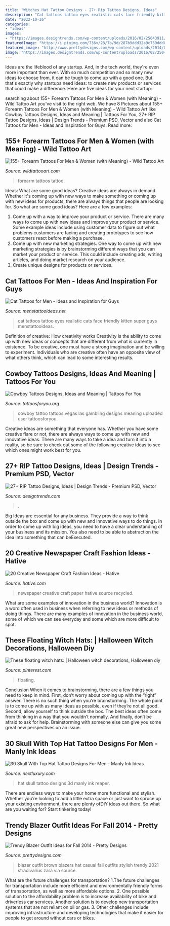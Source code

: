 ```yaml
---
title: "Witches Hat Tattoo Designs - 27+ Rip Tattoo Designs, Ideas"
description: "Cat tattoos tattoo eyes realistic cats face friendly kitten super guys menstattooideas"
date: "2022-10-26"
categories:
- "ideas"
images:
- "https://images.designtrends.com/wp-content/uploads/2016/02/25043911/Blue-Rose-Tattoo-Design1.jpg"
featuredImage: "https://i.pinimg.com/736x/28/7b/9d/287b9ddd32a9c739ddd0e8118afae39e.jpg"
featured_image: "http://www.prettydesigns.com/wp-content/uploads/2014/09/Brown-Blazer-Outfit-with-a-Hat.jpg"
image: "https://images.designtrends.com/wp-content/uploads/2016/02/25043911/Blue-Rose-Tattoo-Design1.jpg"
---
```



Ideas are the lifeblood of any startup. And, in the tech world, they're even more important than ever. With so much competition and so many new ideas to choose from, it can be tough to come up with a good one. But that's exactly why startups need ideas: to create new products or services that could make a difference. Here are five ideas for your next startup: 

	

		
searching about 155+ Forearm Tattoos For Men &amp; Women (with Meaning) - Wild Tattoo Art you've visit to the right web. We have 8 Pictures about 155+ Forearm Tattoos For Men &amp; Women (with Meaning) - Wild Tattoo Art like Cowboy Tattoos Designs, Ideas and Meaning | Tattoos For You, 27+ RIP Tattoo Designs, Ideas | Design Trends - Premium PSD, Vector and also Cat Tattoos for Men - Ideas and Inspiration for Guys. Read more:
		
    
## 155+ Forearm Tattoos For Men &amp; Women (with Meaning) - Wild Tattoo Art

<img loading=lazy src="https://www.wildtattooart.com/wp-content/uploads/2017/02/forearm-tattoos-02021731.jpg" onerror="this.onerror=null;this.src='https://tse3.mm.bing.net/th?id=OIP.N5PJxTQ-LPUTNp93JAr8tQHaJw&amp;pid=15.1';" alt="155+ Forearm Tattoos For Men &amp; Women (with Meaning) - Wild Tattoo Art">

_Source: wildtattooart.com_

>forearm tattoos tattoo. 

	

Ideas: What are some good ideas?
Creative ideas are always in demand. Whether it's coming up with new ways to make something or coming up with new ideas for products, there are always things that people are looking for. So what are some good ideas? Here are a few examples: 
1. Come up with a way to improve your product or service. There are many ways to come up with new ideas and improve your product or service. Some example ideas include using customer data to figure out what problems customers are facing and creating prototypes to see how customers react before making a purchase. 
2. Come up with new marketing strategies. One way to come up with new marketing strategies is by brainstorming different ways that you can market your product or service. This could include creating ads, writing articles, and doing market research on your audience. 
3. Create unique designs for products or services.

    
## Cat Tattoos For Men - Ideas And Inspiration For Guys

<img loading=lazy src="http://www.menstattooideas.net/tattooimages/2016/12/cat-tattoos-07.jpg" onerror="this.onerror=null;this.src='https://tse3.mm.bing.net/th?id=OIP.id2IMDF7UaFdklccwFbRcAHaJ4&amp;pid=15.1';" alt="Cat Tattoos for Men - Ideas and Inspiration for Guys">

_Source: menstattooideas.net_

>cat tattoos tattoo eyes realistic cats face friendly kitten super guys menstattooideas. 

	

Definition of creative: How creativity works
Creativity is the ability to come up with new ideas or concepts that are different from what is currently in existence. To be creative, one must have a strong imagination and be willing to experiment. Individuals who are creative often have an opposite view of what others think, which can lead to some interesting results.

    
## Cowboy Tattoos Designs, Ideas And Meaning | Tattoos For You

<img loading=lazy src="https://www.tattoosforyou.org/wp-content/uploads/2016/03/Cowboy-Tattoo-Ideas.jpg" onerror="this.onerror=null;this.src='https://tse3.mm.bing.net/th?id=OIP.iGdXUXFFX8muzqzd-5QnCgHaLH&amp;pid=15.1';" alt="Cowboy Tattoos Designs, Ideas and Meaning | Tattoos For You">

_Source: tattoosforyou.org_

>cowboy tattoo tattoos vegas las gambling designs meaning uploaded user tattoosforyou. 

	

Creative ideas are something that everyone has. Whether you have some creative flare or not, there are always ways to come up with new and innovative ideas. There are many ways to take a idea and turn it into a reality, so be sure to check out some of the following creative ideas to see which ones might work best for you.

    
## 27+ RIP Tattoo Designs, Ideas | Design Trends - Premium PSD, Vector

<img loading=lazy src="https://images.designtrends.com/wp-content/uploads/2016/02/25043911/Blue-Rose-Tattoo-Design1.jpg" onerror="this.onerror=null;this.src='https://tse1.mm.bing.net/th?id=OIP.1aI8tANptuzPKEWBngPenQHaHa&amp;pid=15.1';" alt="27+ RIP Tattoo Designs, Ideas | Design Trends - Premium PSD, Vector">

_Source: designtrends.com_

>. 

	

Big Ideas are essential for any business. They provide a way to think outside the box and come up with new and innovative ways to do things. In order to come up with big ideas, you need to have a clear understanding of your business and its mission. You also need to be able to abstraction the idea into something that can beExecuted.

    
## 20 Creative Newspaper Craft Fashion Ideas - Hative

<img loading=lazy src="https://hative.com/wp-content/uploads/2014/10/newspaper-craft-fashion-ideas/14-creative-newspaper-craft-fashion-ideas.jpg" onerror="this.onerror=null;this.src='https://tse4.mm.bing.net/th?id=OIP.LGUML7UIRXT0iilHjTsgxQHaLH&amp;pid=15.1';" alt="20 Creative Newspaper Craft Fashion Ideas - Hative">

_Source: hative.com_

>newspaper creative craft paper hative source recycled. 

	

What are some examples of innovation in the business world?
Innovation is a word often used in business when referring to new ideas or methods of doing things. There are many examples of innovation in the business world, some of which we can see everyday and some which are more difficult to spot.

    
## These Floating Witch Hats: | Halloween Witch Decorations, Halloween Diy

<img loading=lazy src="https://i.pinimg.com/736x/28/7b/9d/287b9ddd32a9c739ddd0e8118afae39e.jpg" onerror="this.onerror=null;this.src='https://tse3.mm.bing.net/th?id=OIP.5hfgRIFq7x2qmuoZdeoz4QHaHa&amp;pid=15.1';" alt="These floating witch hats: | Halloween witch decorations, Halloween diy">

_Source: pinterest.com_

>floating. 

	

Conclusion
When it comes to brainstorming, there are a few things you need to keep in mind. First, don’t worry about coming up with the “right” answer. There is no such thing when you’re brainstorming. The whole point is to come up with as many ideas as possible, even if they’re not all good. Second, allow yourself to think outside the box. The best ideas often come from thinking in a way that you wouldn’t normally. And finally, don’t be afraid to ask for help. Brainstorming with someone else can give you some great new perspectives on an issue.

    
## 30 Skull With Top Hat Tattoo Designs For Men - Manly Ink Ideas

<img loading=lazy src="http://nextluxury.com/wp-content/uploads/forearm-sleeve-3d-realistic-guys-skull-with-top-hat-tattoo-designs.jpg" onerror="this.onerror=null;this.src='https://tse1.mm.bing.net/th?id=OIP.HVbIlC0_MvFGzUrbpoQExQHaG3&amp;pid=15.1';" alt="30 Skull With Top Hat Tattoo Designs For Men - Manly Ink Ideas">

_Source: nextluxury.com_

>hat skull tattoo designs 3d manly ink reaper. 

	

There are endless ways to make your home more functional and stylish. Whether you’re looking to add a little extra space or just want to spruce up your existing environment, there are plenty ofDIY ideas out there. So what are you waiting for? Start tinkering today!

    
## Trendy Blazer Outfit Ideas For Fall 2014 - Pretty Designs

<img loading=lazy src="http://www.prettydesigns.com/wp-content/uploads/2014/09/Brown-Blazer-Outfit-with-a-Hat.jpg" onerror="this.onerror=null;this.src='https://tse4.mm.bing.net/th?id=OIP.T_VfDUU3jTF5sGvki8kAuAHaK3&amp;pid=15.1';" alt="Trendy Blazer Outfit Ideas for Fall 2014 - Pretty Designs">

_Source: prettydesigns.com_

>blazer outfit brown blazers hat casual fall outfits stylish trendy 2021 stradivarius zara via source. 

	

What are the future challenges for transportation?
1.The future challenges for transportation include more efficient and environmentally friendly forms of transportation, as well as more affordable options. 
2. One possible solution to the affordability problem is to increase availability of bike and driverless car services. Another solution is to develop new transportation systems that are not reliant on oil or gas. 
3. Other challenges include improving infrastructure and developing technologies that make it easier for people to get around without cars or bikes.


